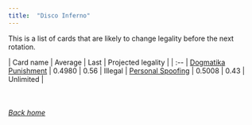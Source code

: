 ```yaml
---
title:  "Disco Inferno"
---
```


This is a list of cards that are likely to change legality before the next rotation.

| Card name | Average | Last | Projected legality |
| :-- |
[Dogmatika Punishment](https://db.ygoprodeck.com/card/?search=Dogmatika%20Punishment) | 0.4980 | 0.56 | Illegal |
[Personal Spoofing](https://db.ygoprodeck.com/card/?search=Personal%20Spoofing) | 0.5008 | 0.43 | Unlimited |

<br>

###### [Back home](index)